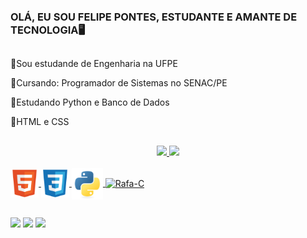 ### OLÁ, EU SOU FELIPE PONTES, ESTUDANTE E AMANTE DE TECNOLOGIA🖥️
##

<p>💠Sou estudande de Engenharia na UFPE</p>
<p>💠Cursando: Programador de Sistemas no SENAC/PE</p>
<p>💠Estudando Python e Banco de Dados</p>
<p>💠HTML e CSS</p>

  ##

<div align="center">
  <a href="https://github.com/Felipeppontes">
    <img height="190em" src="https://github-readme-stats.vercel.app/api?username=Felipeppontes&show_icons=true&theme=dracula&include_all_commits=true&count_private=true"/>
    <img height="190em" src="https://github-readme-stats.vercel.app/api/top-langs/?username=Felipeppontes&layout=compact&langs_count=7&theme=dracula"/>
</div>

<div style="display: inline_block"><br>
  
  <img align="center" alt="Rafa-HTML" height="45" width="45" src="https://raw.githubusercontent.com/devicons/devicon/master/icons/html5/html5-original.svg">
  <img align="center" alt="Rafa-CSS" height="45" width="45" src="https://raw.githubusercontent.com/devicons/devicon/master/icons/css3/css3-original.svg">
  <img align="center" alt="Rafa-Python" height="50" width="50" src="https://raw.githubusercontent.com/devicons/devicon/master/icons/python/python-original.svg">
  <img align="center" alt="Rafa-C" height="50" width="50" src="https://cdn.jsdelivr.net/gh/devicons/devicon/icons/c/c-original.svg" />
          
</div>
  
  ##
 
<div> 
  <a href="https://instagram.com/felipe_ppontes/" target="_blank"><img src="https://img.shields.io/badge/-Instagram-%23E4405F?style=for-the-badge&logo=instagram&logoColor=white" target="_blank"></a>
  <a href = "mailto:felipeppontes18@gmail.com"><img src="https://img.shields.io/badge/-Gmail-%23333?style=for-the-badge&logo=gmail&logoColor=white" target="_blank"></a>
  <a href="https://linkedin.com/in/felipe-pontes-594229203" target="_blank"><img src="https://img.shields.io/badge/-LinkedIn-%230077B5?style=for-the-badge&logo=linkedin&logoColor=white" target="_blank"></a> 
 
</div>
